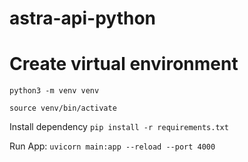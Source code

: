 # astra-api-python


# Create virtual environment

``
python3 -m venv venv
``

``
source venv/bin/activate
``


Install dependency
``
pip install -r requirements.txt
``


Run App:
``
uvicorn main:app --reload --port 4000
``
